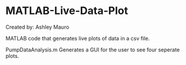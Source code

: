 # MATLAB-Live-Data-Plot

Created by: Ashley Mauro

MATLAB code that generates live plots of data in a csv file.

PumpDataAnalysis.m Generates a GUI for the user to see four seperate plots.
